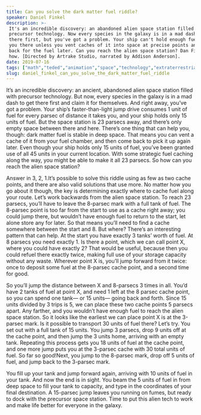 ```yaml
---
title: Can you solve the dark matter fuel riddle?
speaker: Daniel Finkel
description: >-
 It's an incredible discovery: an abandoned alien space station filled with
 precursor technology. Now every species in the galaxy is in a mad dash to get
 there first, but you've got a problem. Your ship can't hold enough fuel to get
 you there unless you vent caches of it into space at precise points and then come
 back for the fuel later. Can you reach the alien space station? Dan Finkel shows
 how. [Directed by Artrake Studio, narrated by Addison Anderson].
date: 2019-07-16
tags: ["math","teded","animation","space","technology","extraterrestrial-life","dark-matter"]
slug: daniel_finkel_can_you_solve_the_dark_matter_fuel_riddle
---
```


It’s an incredible discovery: an ancient, abandoned alien space station filled with
precursor technology. But now, every species in the galaxy is in a mad dash to get there
first and claim it for themselves. And right away, you’ve got a problem. Your ship’s
faster-than-light jump drive consumes 1 unit of fuel for every parsec of distance it
takes you, and your ship holds only 15 units of fuel. But the space station is 23 parsecs
away, and there’s only empty space between there and here. There’s one thing that can 
help you, though: dark matter fuel is stable in deep space. That means you can vent a
cache of it from your fuel chamber, and then come back to pick it up again later. Even
though your ship holds only 15 units of fuel, you’ve been granted use of all 45 units in
your current location. With some strategic fuel caching along the way, you might be able
to make it all 23 parsecs. So how can you reach the alien space station?

Answer in 3, 2, 1.It’s possible to solve this riddle using as few as two cache points,
and there are also valid solutions that use more. No matter how you go about it though,
the key is determining exactly where to cache fuel along your route. Let’s work backwards
from the alien space station. To reach 23 parsecs, you’ll have to leave the 8-parsec 
mark with a full tank of fuel. The 8-parsec point is too far from the start to use as a
cache right away; you could jump there, but wouldn’t have enough fuel to return to the
start, let alone store any for later. So that means you’ll need to find a cache somewhere
between the start and 8. But where? There’s an interesting pattern that can help. At the
start you have exactly 3 tanks’ worth of fuel. At 8 parsecs you need exactly 1. Is there
a point, which we can call point X, where you could have exactly 2? That would be useful,
because then you could refuel there exactly twice, making full use of your storage
capacity without any waste. Wherever point X is, you’ll jump forward from it twice: once
to deposit some fuel at the 8-parsec cache point, and a second time for
good.

So you’ll jump the distance between X and 8-parsecs 3 times in all. You’d have 2 tanks of
fuel at point X, and need 1 left at the 8 parsec cache point, so you can spend one tank—
or 15 units— going back and forth. Since 15 units divided by 3 trips is 5, we can place
these two cache points 5 parsecs apart. Any farther, and you wouldn’t have enough fuel
to reach the alien space station. So it looks like the earliest we can place point X is at
the 3-parsec mark. Is it possible to transport 30 units of fuel there? Let’s try. You set
out with a full tank of 15 units. You jump 3 parsecs, drop 9 units off at the cache
point, and then jump the 3 units home, arriving with an empty tank. Repeating this
process gets you 18 units of fuel at the cache point, and one more jump puts you at the
3-parsec cache with 30 total units of fuel. So far so good!Next, you jump to the 8-parsec
mark, drop off 5 units of fuel, and jump back to the 3-parsec mark.

You fill up your tank and jump forward again, arriving with 10 units of fuel in your
tank. And now the end is in sight. You beam the 5 units of fuel in from deep space to fill
your tank to capacity, and type in the coordinates of your final destination. A 15-parsec
jump leaves you running on fumes, but ready to dock with the precursor space
station. Time to put this alien tech to work and make life better for everyone in the
galaxy.

<!--
ad_duration=0
event="TED-Ed"
external_start_time=0
intro_duration=0
is_subtitle_required="False"
is_talk_featured="False"
language="en"
language_swap="False"
native_language="en"
number_of_related_talks=6
number_of_speakers=1
number_of_subtitled_videos=0
number_of_tags=7
number_of_talk_download_languages=16
number_of_talk_more_resources=0
number_of_talk_recommendations=0
number_of_talks_take_actions=0
post_ad_duration=0
published_timestamp="2019-07-16 18:08:07"
recording_date="2019-07-16"
speaker_is_published=0
speaker_name="Daniel Finkel"
talk_name="Can you solve the dark matter fuel riddle?"
talks_tags=["math","teded","animation","space","technology","extraterrestrial-life","dark-matter"]
url_photo_talk="https://s3.amazonaws.com/talkstar-photos/uploads/77583294-3326-4350-a0e8-90df5c816299/dark_matter_fuel_textless.jpg"
url_webpage="https://www.ted.com/talks/daniel_finkel_can_you_solve_the_dark_matter_fuel_riddle"
video_type_name="TED-Ed Original"
-->